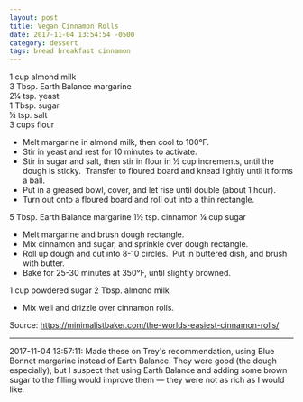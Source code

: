 ```yaml
---
layout: post
title: Vegan Cinnamon Rolls
date: 2017-11-04 13:54:54 -0500
category: dessert
tags: bread breakfast cinnamon
---
```

<div class="ERSIngredients">
  
1 cup almond milk  
3 Tbsp. Earth Balance margarine  
2¼ tsp. yeast  
1 Tbsp. sugar  
¼ tsp. salt  
3 cups flour  
<ul>
 	<li>Melt margarine in almond milk, then cool to 100°F.</li>
 	<li>Stir in yeast and rest for 10 minutes to activate.</li>
 	<li>Stir in sugar and salt, then stir in flour in ½ cup increments, until the dough is sticky.  Transfer to floured board and knead lightly until it forms a ball.</li>
 	<li class="instruction">Put in a greased bowl, cover, and let rise until double (about 1 hour).</li>
 	<li class="instruction">Turn out onto a floured board and roll out into a thin rectangle.</li>
</ul>
5 Tbsp. Earth Balance margarine  
1½ tsp. cinnamon  
¼ cup sugar  
<ul>
 	<li>Melt margarine and brush dough rectangle.</li>
 	<li>Mix cinnamon and sugar, and sprinkle over dough rectangle.</li>
 	<li class="instruction">Roll up dough and cut into 8-10 circles.  Put in buttered dish, and brush with butter.</li>
 	<li class="instruction">Bake for 25-30 minutes at 350°F, until slightly browned.</li>
</ul>
1 cup powdered sugar  
2 Tbsp. almond milk  
<ul>
 	<li>Mix well and drizzle over cinnamon rolls.</li>
</ul>
Source: <a href="https://minimalistbaker.com/the-worlds-easiest-cinnamon-rolls/">https://minimalistbaker.com/the-worlds-easiest-cinnamon-rolls/</a>
  
</div>

---

2017-11-04 13:57:11: Made these on Trey's recommendation, using Blue Bonnet margarine
instead of Earth Balance.  They were good (the dough especially), but I suspect that
using Earth Balance and adding some brown sugar to the filling would improve them —
they were not as rich as I would like.
